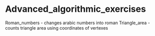 # Advanced_algorithmic_exercises

Roman_numbers - changes arabic numbers into roman
Triangle_area - counts triangle area using coordinates of vertexes

